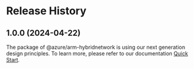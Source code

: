# Release History
    
## 1.0.0 (2024-04-22)

The package of @azure/arm-hybridnetwork is using our next generation design principles. To learn more, please refer to our documentation [Quick Start](https://aka.ms/js-track2-quickstart).
